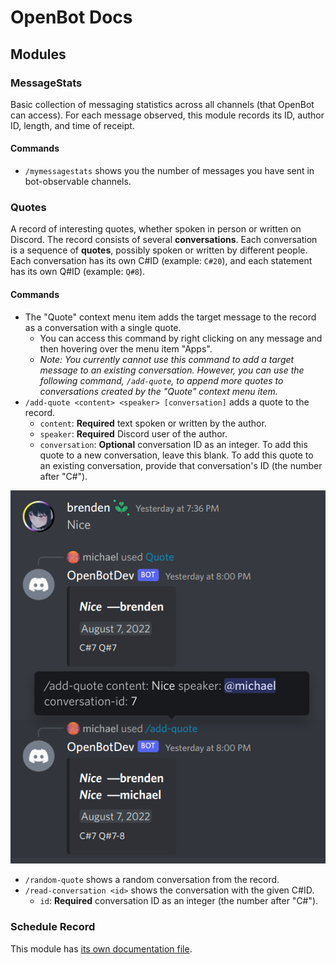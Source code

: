 # OpenBot Docs

## Modules

### MessageStats

Basic collection of messaging statistics across all channels (that OpenBot can access).
For each message observed, this module records its ID, author ID, length, and time of receipt.

#### Commands

* `/mymessagestats` shows you the number of messages you have sent in bot-observable channels.

### Quotes

A record of interesting quotes, whether spoken in person or written on Discord.
The record consists of several **conversations**.
Each conversation is a sequence of **quotes**, possibly spoken or written by different people.
Each conversation has its own C#ID (example: `C#20`), and each statement has its own Q#ID (example: `Q#8`).

#### Commands

* The "Quote" context menu item adds the target message to the record as a conversation with a single quote.
  * You can access this command by right clicking on any message and then hovering over the menu item "Apps".
  * _Note: You currently cannot use this command to add a target message to an existing conversation.
     However, you can use the following command, `/add-quote`, to append more quotes to conversations
     created by the "Quote" context menu item._
* `/add-quote <content> <speaker> [conversation]` adds a quote to the record.
  * `content`: **Required** text spoken or written by the author.
  * `speaker`: **Required** Discord user of the author.
  * `conversation`: **Optional** conversation ID as an integer.
    To add this quote to a new conversation, leave this blank.
    To add this quote to an existing conversation, provide that conversation's ID (the number after "C#").

![Adding a quote to an existing conversation](add-quotes-to-existing-conversations.png)

* `/random-quote` shows a random conversation from the record.
* `/read-conversation <id>` shows the conversation with the given C#ID.
  * `id`: **Required** conversation ID as an integer (the number after "C#").

### Schedule Record

This module has [its own documentation file](schedule-record.md).
